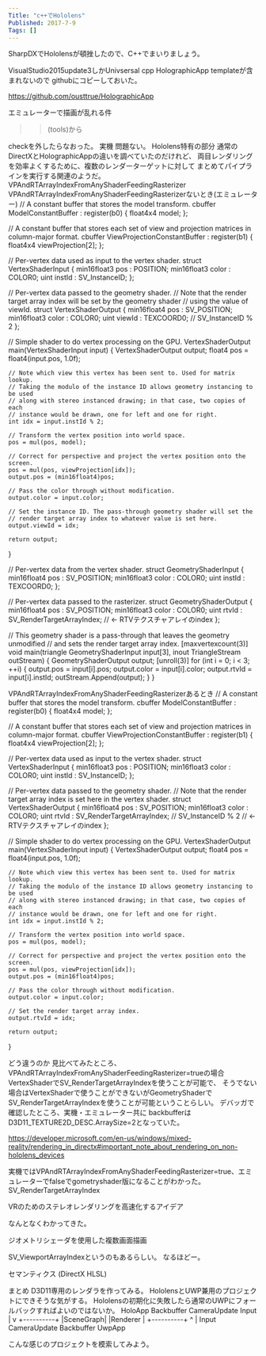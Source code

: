 ```yaml
---
Title: "c++でHololens"
Published: 2017-7-9
Tags: []
---
```


SharpDXでHololensが頓挫したので、C++でまいりましょう。

VisualStudio2015update3しかUnivsersal cpp HolographicApp templateが含まれないので githubにコピーしておいた。

https://github.com/ousttrue/HolographicApp

エミュレーターで描画が乱れる件
>>(tools)から

checkを外したらなおった。
実機
問題ない。
Hololens特有の部分
通常のDirectXとHolographicAppの違いを調べていたのだけれど、
両目レンダリングを効率よくするために、複数のレンダーターゲットに対して
まとめてパイプラインを実行する関連のようだ。
VPAndRTArrayIndexFromAnyShaderFeedingRasterizer
VPAndRTArrayIndexFromAnyShaderFeedingRasterizerないとき(エミュレーター)
// A constant buffer that stores the model transform.
cbuffer ModelConstantBuffer : register(b0)
{
    float4x4 model;
};

// A constant buffer that stores each set of view and projection matrices in column-major format.
cbuffer ViewProjectionConstantBuffer : register(b1)
{
    float4x4 viewProjection[2];
};

// Per-vertex data used as input to the vertex shader.
struct VertexShaderInput
{
    min16float3 pos     : POSITION;
    min16float3 color   : COLOR0;
    uint        instId  : SV_InstanceID;
};

// Per-vertex data passed to the geometry shader.
// Note that the render target array index will be set by the geometry shader
// using the value of viewId.
struct VertexShaderOutput
{
    min16float4 pos     : SV_POSITION;
    min16float3 color   : COLOR0;
    uint        viewId  : TEXCOORD0;  // SV_InstanceID % 2
};

// Simple shader to do vertex processing on the GPU.
VertexShaderOutput main(VertexShaderInput input)
{
    VertexShaderOutput output;
    float4 pos = float4(input.pos, 1.0f);

    // Note which view this vertex has been sent to. Used for matrix lookup.
    // Taking the modulo of the instance ID allows geometry instancing to be used
    // along with stereo instanced drawing; in that case, two copies of each 
    // instance would be drawn, one for left and one for right.
    int idx = input.instId % 2;

    // Transform the vertex position into world space.
    pos = mul(pos, model);

    // Correct for perspective and project the vertex position onto the screen.
    pos = mul(pos, viewProjection[idx]);
    output.pos = (min16float4)pos;

    // Pass the color through without modification.
    output.color = input.color;

    // Set the instance ID. The pass-through geometry shader will set the
    // render target array index to whatever value is set here.
    output.viewId = idx;

    return output;
}


// Per-vertex data from the vertex shader.
struct GeometryShaderInput
{
    min16float4 pos     : SV_POSITION;
    min16float3 color   : COLOR0;
    uint        instId  : TEXCOORD0;
};

// Per-vertex data passed to the rasterizer.
struct GeometryShaderOutput
{
    min16float4 pos     : SV_POSITION;
    min16float3 color   : COLOR0;
    uint        rtvId   : SV_RenderTargetArrayIndex; // <- RTVテクスチャアレイのindex
};

// This geometry shader is a pass-through that leaves the geometry unmodified 
// and sets the render target array index.
[maxvertexcount(3)]
void main(triangle GeometryShaderInput input[3], inout TriangleStream<GeometryShaderOutput> outStream)
{
    GeometryShaderOutput output;
    [unroll(3)]
    for (int i = 0; i < 3; ++i)
    {
        output.pos   = input[i].pos;
        output.color = input[i].color;
        output.rtvId = input[i].instId;
        outStream.Append(output);
    }
}

VPAndRTArrayIndexFromAnyShaderFeedingRasterizerあるとき
// A constant buffer that stores the model transform.
cbuffer ModelConstantBuffer : register(b0)
{
    float4x4 model;
};

// A constant buffer that stores each set of view and projection matrices in column-major format.
cbuffer ViewProjectionConstantBuffer : register(b1)
{
    float4x4 viewProjection[2];
};

// Per-vertex data used as input to the vertex shader.
struct VertexShaderInput
{
    min16float3 pos     : POSITION;
    min16float3 color   : COLOR0;
    uint        instId  : SV_InstanceID;
};

// Per-vertex data passed to the geometry shader.
// Note that the render target array index is set here in the vertex shader.
struct VertexShaderOutput
{
    min16float4 pos     : SV_POSITION;
    min16float3 color   : COLOR0;
    uint        rtvId   : SV_RenderTargetArrayIndex; // SV_InstanceID % 2 // <- RTVテクスチャアレイのindex
};

// Simple shader to do vertex processing on the GPU.
VertexShaderOutput main(VertexShaderInput input)
{
    VertexShaderOutput output;
    float4 pos = float4(input.pos, 1.0f);

    // Note which view this vertex has been sent to. Used for matrix lookup.
    // Taking the modulo of the instance ID allows geometry instancing to be used
    // along with stereo instanced drawing; in that case, two copies of each 
    // instance would be drawn, one for left and one for right.
    int idx = input.instId % 2;

    // Transform the vertex position into world space.
    pos = mul(pos, model);

    // Correct for perspective and project the vertex position onto the screen.
    pos = mul(pos, viewProjection[idx]);
    output.pos = (min16float4)pos;

    // Pass the color through without modification.
    output.color = input.color;

    // Set the render target array index.
    output.rtvId = idx;

    return output;
}

どう違うのか
見比べてみたところ、
VPAndRTArrayIndexFromAnyShaderFeedingRasterizer=trueの場合
VertexShaderでSV_RenderTargetArrayIndexを使うことが可能で、
そうでない場合はVertexShaderで使うことができないがGeometryShaderでSV_RenderTargetArrayIndexを使うことが可能ということらしい。
デバッガで確認したところ、実機・エミュレーター共に
backbufferはD3D11_TEXTURE2D_DESC.ArraySize=2となっていた。

https://developer.microsoft.com/en-us/windows/mixed-reality/rendering_in_directx#important_note_about_rendering_on_non-hololens_devices

実機ではVPAndRTArrayIndexFromAnyShaderFeedingRasterizer=true、エミュレーターでfalseでgometryshader版になることがわかった。
SV_RenderTargetArrayIndex

VRのためのステレオレンダリングを高速化するアイデア

なんとなくわかってきた。

ジオメトリシェーダを使用した複数画面描画

SV_ViewportArrayIndexというのもあるらしい。
なるほどー。

セマンティクス (DirectX HLSL)

まとめ
D3D11専用のレンダラを作ってみる。
HololensとUWP兼用のプロジェクトにできそうな気がする。
Hololensの初期化に失敗したら通常のUWPにフォールバックすればよいのではないか。
HoloApp
    Backbuffer
    CameraUpdate
    Input
        |
        v
    +----------+
    |SceneGraph|
    |Renderer  |
    +----------+
        ^
        |
    Input
    CameraUpdate
    Backbuffer
UwpApp

こんな感じのプロジェクトを模索してみよう。
